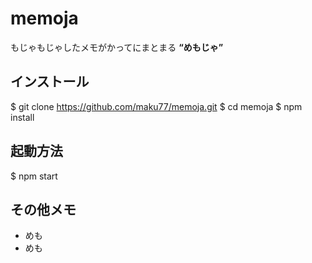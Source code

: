 # memoja

もじゃもじゃしたメモがかってにまとまる **“めもじゃ”**

## インストール

  $ git clone https://github.com/maku77/memoja.git
  $ cd memoja
  $ npm install

## 起動方法

  $ npm start

## その他メモ

  - めも
  - めも

